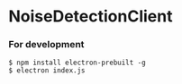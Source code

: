 # NoiseDetectionClient

### For development

```
$ npm install electron-prebuilt -g
$ electron index.js
```